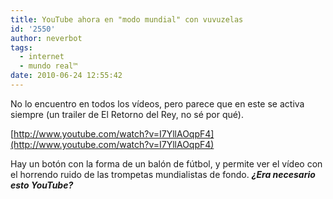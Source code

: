 ```yaml
---
title: YouTube ahora en "modo mundial" con vuvuzelas
id: '2550'
author: neverbot
tags:
  - internet
  - mundo real™
date: 2010-06-24 12:55:42
---
```


No lo encuentro en todos los vídeos, pero parece que en este se activa siempre (un trailer de El Retorno del Rey, no sé por qué).

[http://www.youtube.com/watch?v=I7YllAOqpF4](http://www.youtube.com/watch?v=I7YllAOqpF4)

Hay un botón con la forma de un balón de fútbol, y permite ver el vídeo con el horrendo ruido de las trompetas mundialistas de fondo. **_¿Era necesario esto YouTube?_**
